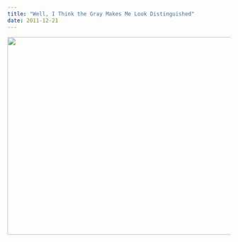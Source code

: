 ```yaml
---
title: "Well, I Think the Gray Makes Me Look Distinguished"
date: 2011-12-21
---
```

<img src="@root/files/2011/12/family.jpg" width="671" height="447" class="centered">
